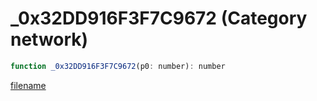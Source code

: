 # _0x32DD916F3F7C9672 (Category network)

```js
function _0x32DD916F3F7C9672(p0: number): number
```

[filename](_0x32DD916F3F7C9672_m.md ':include')